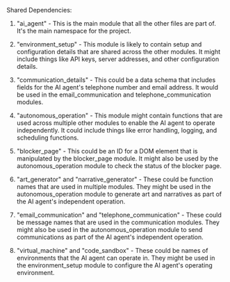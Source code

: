 Shared Dependencies:

1. "ai_agent" - This is the main module that all the other files are part of. It's the main namespace for the project.

2. "environment_setup" - This module is likely to contain setup and configuration details that are shared across the other modules. It might include things like API keys, server addresses, and other configuration details.

3. "communication_details" - This could be a data schema that includes fields for the AI agent's telephone number and email address. It would be used in the email_communication and telephone_communication modules.

4. "autonomous_operation" - This module might contain functions that are used across multiple other modules to enable the AI agent to operate independently. It could include things like error handling, logging, and scheduling functions.

5. "blocker_page" - This could be an ID for a DOM element that is manipulated by the blocker_page module. It might also be used by the autonomous_operation module to check the status of the blocker page.

6. "art_generator" and "narrative_generator" - These could be function names that are used in multiple modules. They might be used in the autonomous_operation module to generate art and narratives as part of the AI agent's independent operation.

7. "email_communication" and "telephone_communication" - These could be message names that are used in the communication modules. They might also be used in the autonomous_operation module to send communications as part of the AI agent's independent operation.

8. "virtual_machine" and "code_sandbox" - These could be names of environments that the AI agent can operate in. They might be used in the environment_setup module to configure the AI agent's operating environment.